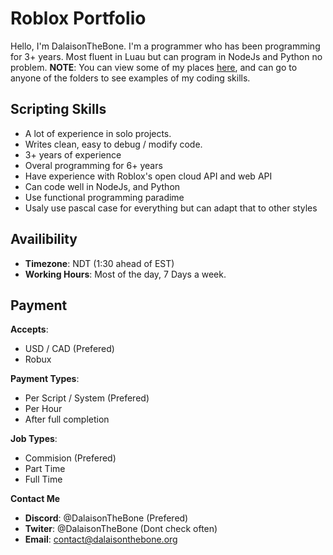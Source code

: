 # Roblox Portfolio
Hello, I'm DalaisonTheBone. I'm a programmer who has been programming for 3+ years. Most fluent in Luau but can program in NodeJs and Python no problem.
**NOTE**: You can view some of my places [here](Solo-Projects/README.md), and can go to anyone of the folders to see examples of my coding skills.

## Scripting Skills
- A lot of experience in solo projects.
- Writes clean, easy to debug / modify code.
- 3+ years of experience
- Overal programming for 6+ years
- Have experience with Roblox's open cloud API and web API
- Can code well in NodeJs, and Python
- Use functional programming paradime
- Usaly use pascal case for everything but can adapt that to other styles

## Availibility
- **Timezone**: NDT (1:30 ahead of EST)
- **Working Hours**: Most of the day, 7 Days a week.

## Payment
**Accepts**:
  - USD / CAD (Prefered)
  - Robux

**Payment Types**:
  - Per Script / System (Prefered)
  - Per Hour
  - After full completion

**Job Types**:
  - Commision (Prefered)
  - Part Time
  - Full Time

**Contact Me**
- **Discord**: @DalaisonTheBone (Prefered)
- **Twiter**: @DalaisonTheBone (Dont check often)
- **Email**: contact@dalaisonthebone.org
